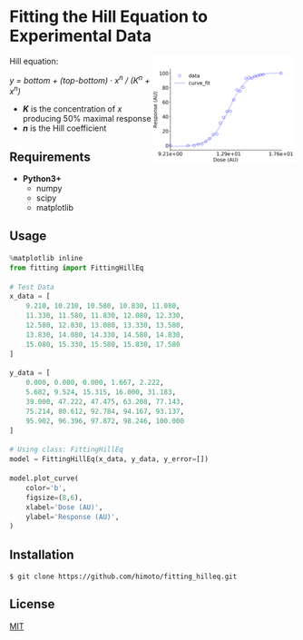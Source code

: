# Fitting the Hill Equation to Experimental Data
<img align="right" src=image/hill_fitting.png width=50%>

Hill equation:<br>

*y = bottom + (top-bottom) · x<sup>n</sup> / (K</sub><sup>n</sup> + x<sup>n</sup>)*

- ***K*** is the concentration of *x* producing 50% maximal response
- ***n*** is the Hill coefficient

## Requirements
- **Python3+**
    - numpy
    - scipy
    - matplotlib

## Usage


```python
%matplotlib inline
from fitting import FittingHillEq

# Test Data
x_data = [
    9.210, 10.210, 10.580, 10.830, 11.080,
    11.330, 11.580, 11.830, 12.080, 12.330,
    12.580, 12.830, 13.080, 13.330, 13.580,
    13.830, 14.080, 14.330, 14.580, 14.830,
    15.080, 15.330, 15.580, 15.830, 17.580
]

y_data = [
    0.000, 0.000, 0.000, 1.667, 2.222,
    5.682, 9.524, 15.315, 16.000, 31.183,
    39.000, 47.222, 47.475, 63.208, 77.143,
    75.214, 80.612, 92.784, 94.167, 93.137,
    95.902, 96.396, 97.872, 98.246, 100.000
]

# Using class: FittingHillEq
model = FittingHillEq(x_data, y_data, y_error=[])

model.plot_curve(
    color='b',
    figsize=(8,6),
    xlabel='Dose (AU)',
    ylabel='Response (AU)',
)
```

## Installation
    $ git clone https://github.com/himoto/fitting_hilleq.git


## License
[MIT](/LICENSE)
